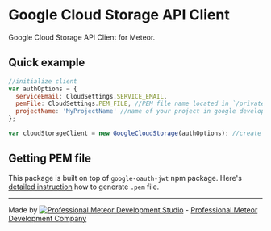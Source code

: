 # Google Cloud Storage API Client

Google Cloud Storage API Client for Meteor.

## Quick example

```js
//initialize client
var authOptions = {
  serviceEmail: CloudSettings.SERVICE_EMAIL,
  pemFile: CloudSettings.PEM_FILE, //PEM file name located in `/private` directory
  projectName: 'MyProjectName' //name of your project in google developer console
};

var cloudStorageClient = new GoogleCloudStorage(authOptions); //create new client instance
```


## Getting PEM file

This package is built on top of `google-oauth-jwt` npm package. Here's [detailed instruction](https://www.npmjs.com/package/google-oauth-jwt#creating-a-service-account-using-the-google-developers-console) how to generate `.pem` file.

-------------


Made by [![Professional Meteor Development Studio](http://s30.postimg.org/jfno1g71p/jss_xs.png)](http://jssolutionsdev.com) - [Professional Meteor Development Company](http://jssolutionsdev.com)
